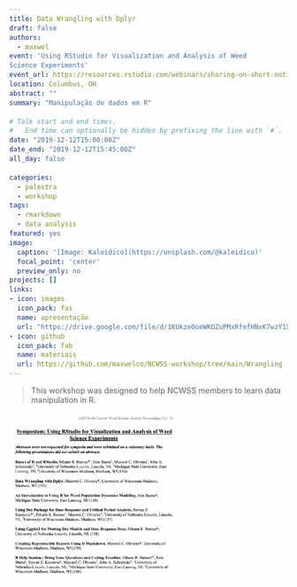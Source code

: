 ```yaml
---
title: Data Wrangling with Dplyr
draft: false
authors: 
  - maxwel
event: 'Using RStudio for Visualization and Analysis of Weed
Science Experiments'
event_url: https://resources.rstudio.com/webinars/sharing-on-short-notice-how-to-get-your-materials-online-with-r-markdown
location: Columbus, OH
abstract: ""
summary: "Manipulação de dados em R"

# Talk start and end times.
#   End time can optionally be hidden by prefixing the line with `#`.
date: "2019-12-12T15:00:00Z"
date_end: "2019-12-12T15:45:00Z"
all_day: false

categories:
  - palestra
  - workshop
tags:
  - rmarkdown
  - data analysis
featured: yes
image:
  caption: '[Image: Kaleidico](https://unsplash.com/@kaleidico)'
  focal_point: 'center'
  preview_only: no
projects: []
links:
- icon: images
  icon_pack: fas
  name: apresentação
  url: "https://drive.google.com/file/d/1KUkzeOonWKOZuPMxRfefHNxK7wzY1Xdx/view?usp=sharing"
- icon: github
  icon_pack: fab
  name: materiais
  url: https://github.com/maxwelco/NCWSS-workshop/tree/main/Wrangling
---
```


> This workshop was designed to help NCWSS members to learn data manipulation in R.


<img src="flyer.png" class="center-block" alt="CZI huddle" style="width:60%;">